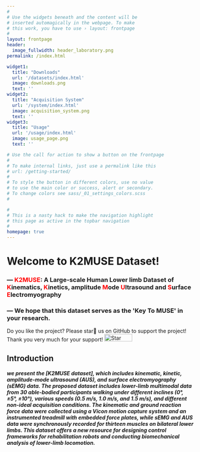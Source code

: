 ```yaml
---
#
# Use the widgets beneath and the content will be
# inserted automagically in the webpage. To make
# this work, you have to use › layout: frontpage
#
layout: frontpage
header:
  image_fullwidth: header_laboratory.png
permalink: /index.html

widget1:
  title: "Downloads"
  url: '/datasets/index.html'
  image: downloads.png
  text: ''
widget2:
  title: "Acquisition System"
  url: '/system/index.html'
  image: acquisition_system.png
  text: ''
widget3:
  title: "Usage"
  url: '/usage/index.html'
  image: usage_page.png
  text: ''

# Use the call for action to show a button on the frontpage
#
# To make internal links, just use a permalink like this
# url: /getting-started/
#
# To style the button in different colors, use no value
# to use the main color or success, alert or secondary.
# To change colors see sass/_01_settings_colors.scss
#

#
# This is a nasty hack to make the navigation highlight
# this page as active in the topbar navigation
#
homepage: true
---
```



# Welcome to K2MUSE Dataset!
### — <font color="red">K2MUSE</font>: A Large-scale Human Lower limb Dataset of <font color="red">K</font>inematics, <font color="red">K</font>inetics, amplitude <font color="red">M</font>ode <font color="red">U</font>ltrasound and <font color="red">S</font>urface <font color="red">E</font>lectromyography

### — We hope that this dataset serves as the 'Key To MUSE' in your research.


Do you like the project? Please star🌟 us on GitHub to support the project! Thank you very much for your support!
<a href="https://github.com/k2muse/k2muse.github.io" title="Star me!" style="display:inline-block">
  <img src="https://img.shields.io/github/stars/k2muse/k2muse.github.io.svg?style=social" alt="Star me!" style="width: 75px; height: 20px;">
</a>


## Introduction
##### we present the *[K2MUSE dataset]*, which includes kinematic, kinetic, amplitude-mode ultrasound (AUS), and surface electromyography (sEMG) data. The proposed dataset includes lower-limb multimodal data from 30 able-bodied participants walking under different inclines (0°, ±5°, ±10°), various speeds (0.5 m/s, 1.0 m/s, and 1.5 m/s), and different non-ideal acquisition conditions. The kinematic and ground reaction force data were collected using a Vicon motion capture system and an instrumented treadmill with embedded force plates, while sEMG and AUS data were synchronously recorded for thirteen muscles on bilateral lower limbs. This dataset offers a new resource for designing control frameworks for rehabilitation robots and conducting biomechanical analysis of lower-limb locomotion.
